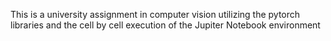 This is a university assignment in computer vision utilizing the pytorch libraries and the cell by cell execution of the Jupiter Notebook environment
